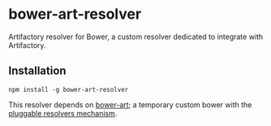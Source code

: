 # bower-art-resolver
Artifactory resolver for Bower, a custom resolver dedicated to integrate with Artifactory.

## Installation
`npm install -g bower-art-resolver`

This resolver depends on [bower-art](https://github.com/JFrogDev/bower-art/tree/bower-poc); a temporary custom bower with the [pluggable resolvers mechanism](https://github.com/bower/bower/pull/1686).  



